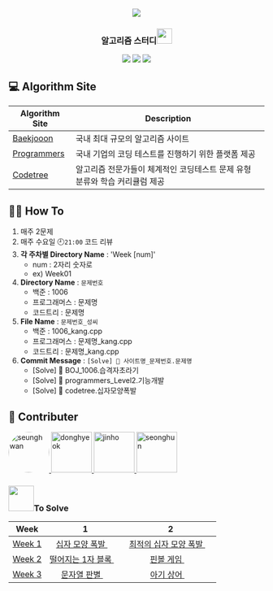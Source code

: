 <div align="center">
  <h1><img src="https://user-images.githubusercontent.com/46666296/133788774-1bba4108-db05-4d35-88ac-e355f29040a0.png"/></h1>
  <h3>알고리즘 스터디<img src="https://media.giphy.com/media/aNqEFrYVnsS52/giphy.gif?cid=ecf05e47dpsjnrwcxxt71g4kywnpvxivofh5nszjjt0dimq7&rid=giphy.gif" height="30"/></h3>
  <img src="https://img.shields.io/badge/c++-%2300599C.svg?style=for-the-badge&logo=c%2B%2B&logoColor=white"/>
  <img src="https://img.shields.io/badge/java-%23ED8B00.svg?style=for-the-badge&logo=java&logoColor=white"/>
  <img src="https://img.shields.io/badge/python-3670A0?style=for-the-badge&logo=python&logoColor=ffdd54"/>
</div>

## 💻 Algorithm Site

| Algorithm Site                          | Description                                                             |
|-----------------------------------------|-------------------------------------------------------------------------|
|[Baekjooon](https://www.acmicpc.net/)    |	국내 최대 규모의 알고리즘 사이트                                          |
|[Programmers](https://programmers.co.kr/)| 국내 기업의 코딩 테스트를 진행하기 위한 플랫폼 제공                        |
|[Codetree](https://codetree.ai/)         | 알고리즘 전문가들이 체계적인 코딩테스트 문제 유형 분류와 학습 커리큘럼 제공 |


## 👨‍💻 How To

1. 매주 2문제
2. 매주 수요일 🕘`21:00` 코드 리뷰
3. **각 주차별 Directory Name** : 'Week [num]'
    - num : 2자리 숫자로
    - ex) Week01
4. **Directory Name** : `문제번호`
    - 백준 : 1006
    - 프로그래머스 : 문제명
    - 코드트리 : 문제명
5. **File Name** : `문제번호_성씨`
    - 백준 : 1006_kang.cpp  
    - 프로그래머스 : 문제명_kang.cpp
    - 코드트리 : 문제명_kang.cpp
6. **Commit Message** : `[Solve] 💯 사이트명_문제번호.문제명`  
    - [Solve] 💯 BOJ_1006.습격자초라기
    - [Solve] 💯 programmers_Level2.기능개발  
    - [Solve] 💯 codetree.십자모양폭발 


## 🤝 Contributer
<a href = "https://github.com/kangshwan">
  <img src="https://avatars.githubusercontent.com/u/46666296?v=4" alt="seunghwan" width="80" style="border-radius:70%"  />
</a>
<a href = "https://github.com/97DongHyeokOH">
  <img src="https://avatars.githubusercontent.com/u/64296314?v=4" alt="donghyeok" width="80" style="max-width:100%" />
</a>
<a href = "https://github.com/sth4881">
  <img src="https://avatars.githubusercontent.com/u/46771903?v=4" alt="jinho" width="80" style="max-width:100%" />
</a>
<a href = "https://github.com/jsh9611">
  <img src="https://avatars.githubusercontent.com/u/57349859?v=4" alt="seonghun" width="80" style="max-width:100%" />
</a>

<h3><img src="https://media.giphy.com/media/hiNr8F4JsCcP6/giphy.gif?cid=790b7611ee0998093da6483d0ad9903c7bf70b54c55b3da1&rid=giphy.gif" height="50"/>To Solve </h3> 

|Week| 1 | 2 |
|:--:|:-:|:-:|
|[Week 1](https://github.com/HUFS-ICE-STUDY/Algorithm/blob/main/Week/Week01/README.md)|[십자 모양 폭발 <img src="https://www.google.com/s2/favicons?domain_url=http://codetree.ai" height="14">](https://www.codetree.ai/missions/2/concepts/2/problems/cross-shape-bomb/description)|[최적의 십자 모양 폭발 <img src="https://www.google.com/s2/favicons?domain_url=http://codetree.ai" height="14">](https://www.codetree.ai/missions/2/concepts/2/problems/best-cross-shape-bomb/description)|
|[Week 2](https://github.com/HUFS-ICE-STUDY/Algorithm/blob/main/Week/Week02/README.md)|[떨어지는 1자 블록 <img src="https://www.google.com/s2/favicons?domain_url=http://codetree.ai" height="14">](https://www.codetree.ai/missions/2/concepts/2/problems/falling-horizontal-block/description)|[핀볼 게임 <img src="https://www.google.com/s2/favicons?domain_url=http://codetree.ai" height="14">](https://www.codetree.ai/missions/2/concepts/2/problems/pinball-game/description)|
|[Week 3](https://github.com/HUFS-ICE-STUDY/Algorithm/blob/main/Week/Week03/README.md)|[문자열 판별 <img src="https://d2gd6pc034wcta.cloudfront.net/tier/9.svg" height="13">](https://www.acmicpc.net/problem/16500)|[아기 상어 <img src="https://d2gd6pc034wcta.cloudfront.net/tier/12.svg" height="13">](https://www.acmicpc.net/problem/16236)|